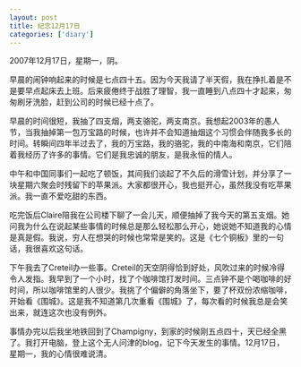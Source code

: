 ```yaml
---
layout: post
title: 纪念12月17日
categories: ['diary']
---
```



2007年12月17日，星期一，阴。

早晨的闹钟响起来的时候是七点四十五。因为今天我请了半天假，我在挣扎着是不是要早点起床去上班。后来疲倦终于战胜了理智，我一直睡到八点四十才起来，匆匆刷牙洗脸，赶到公司的时候已经十点了。

早晨的时间很短，我抽了四支烟，两支骆驼，两支南京。我想起2003年的愚人节，当我抽掉第一包万宝路的时候，也许并不会知道抽烟这个习惯会伴随我多长的时间。转瞬间四年半过去了，我的万宝路，我的骆驼，我的中南海和南京，它们陪着我经历了许多的事情。它们是我忠诚的朋友，是我永恒的情人。

中午和中国同事们一起吃了顿饭，其间我们谈起了不久后的滑雪计划，并分享了一块星期六聚会时残留下的苹果派。大家都很开心，我也挺开心，虽然我没有吃苹果派。我一直不爱吃甜的东西。

吃完饭后Claire陪我在公司楼下聊了一会儿天，顺便抽掉了我今天的第五支烟。她问我为什么在说起某些事情的时候总是那么轻松那么开心，她说她不知道我的心情是真是假。我说，穷人在想哭的时候也常常是笑的。这是《七个铜板》里的一句话，我很喜欢这句话。

下午我去了Creteil办一些事。Creteil的天空阴得恰到好处，风吹过来的时候冷得令人发指。我早到了一个小时，找了个咖啡馆打发时间。三点钟不是个喝咖啡的好时间，所以咖啡馆里的人很少。我挑了个偏僻的角落坐下，要了杯双份浓缩咖啡，开始看《围城》。这是我不知道第几次重看《围城》了，每次看的时候我总是会笑出来，就连这次也没有例外。

事情办完以后我坐地铁回到了Champigny，到家的时候刚五点四十，天已经全黑了。我打开电脑，登上这个无人问津的blog，记下今天发生的事情。12月17日，星期一，我的心情很难说清。


